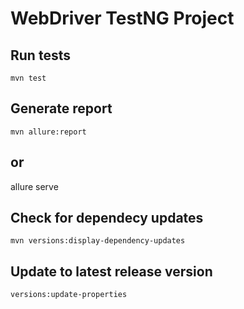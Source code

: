 # WebDriver TestNG Project

## Run tests

`mvn test`

## Generate report

`mvn allure:report`

## or

allure serve 

## Check for dependecy updates

`mvn versions:display-dependency-updates`

## Update to latest release version

`versions:update-properties`